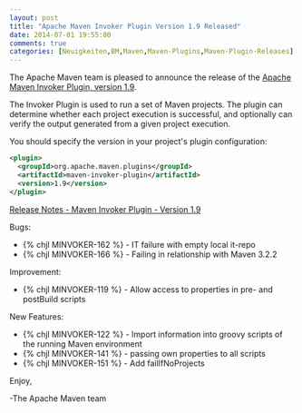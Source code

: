 ```yaml
---
layout: post
title: "Apache Maven Invoker Plugin Version 1.9 Released"
date: 2014-07-01 19:55:00
comments: true
categories: [Neuigkeiten,BM,Maven,Maven-Plugins,Maven-Plugin-Releases]
---
```

The Apache Maven team is pleased to announce the release of the 
[Apache Maven Invoker Plugin, version 1.9](http://maven.apache.org/plugins/maven-invoker-plugin/).

The Invoker Plugin is used to run a set of Maven projects. The plugin can
determine whether each project execution is successful, and optionally can
verify the output generated from a given project execution.

You should specify the version in your project's plugin configuration:

``` xml
<plugin>
  <groupId>org.apache.maven.plugins</groupId>
  <artifactId>maven-invoker-plugin</artifactId>
  <version>1.9</version>
</plugin>
```
<!-- more -->

[Release Notes - Maven Invoker Plugin - Version 1.9](http://jira.codehaus.org/secure/ReleaseNote.jspa?projectId=11441&version=18996)

Bugs:

 * {% chjl MINVOKER-162 %} - IT failure with empty local it-repo
 * {% chjl MINVOKER-166 %} - Failing in relationship with Maven 3.2.2

Improvement:

 * {% chjl MINVOKER-119 %} - Allow access to properties in pre- and postBuild scripts

New Features:

 * {% chjl MINVOKER-122 %} - Import information into groovy scripts of the running Maven environment
 * {% chjl MINVOKER-141 %} - passing own properties to all scripts
 * {% chjl MINVOKER-151 %} - Add failIfNoProjects


Enjoy,

-The Apache Maven team
